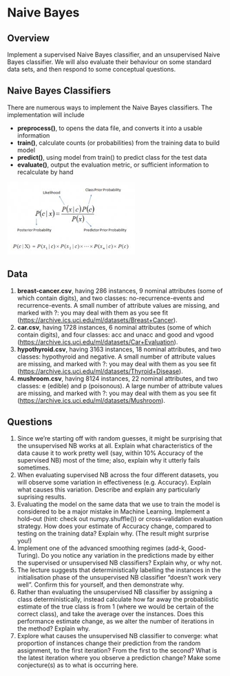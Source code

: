 # Naive Bayes

## Overview
Implement a supervised Naive Bayes classifier, and an unsupervised Naive
Bayes classifier. We will also evaluate their behaviour on some standard data sets,
and then respond to some conceptual questions.

## Naive Bayes Classifiers
There are numerous ways to implement the Naive Bayes classifiers. The implementation will
include
- **preprocess()**, to opens the data file, and converts it into a usable information
- **train()**, calculate counts (or probabilities) from the training data to build model
- **predict()**, using model from train() to predict class for the test data
- **evaluate()**, output the evaluation metric, or sufficient information to recalculate by hand  

![naivebayes](naivebayes.jpg)

## Data
1. **breast-cancer.csv**, having 286 instances, 9 nominal attributes (some of which contain
digits), and two classes: no-recurrence-events and recurrence-events. A small
number of attribute values are missing, and marked with ?: you may deal with them as you see
fit (https://archive.ics.uci.edu/ml/datasets/Breast+Cancer).
2. **car.csv**, having 1728 instances, 6 nominal attributes (some of which contain digits), and
four classes: acc and unacc and good and vgood (https://archive.ics.uci.edu/ml/datasets/Car+Evaluation).
3. **hypothyroid.csv**, having 3163 instances, 18 nominal attributes, and two classes: hypothyroid
and negative. A small number of attribute values are missing, and marked with ?: you may
deal with them as you see fit (https://archive.ics.uci.edu/ml/datasets/Thyroid+Disease).
4. **mushroom.csv**, having 8124 instances, 22 nominal attributes, and two classes: e (edible)
and p (poisonous). A large number of attribute values are missing, and marked with ?: you
may deal with them as you see fit (https://archive.ics.uci.edu/ml/datasets/Mushroom).

## Questions
1. Since we’re starting off with random guesses, it might be surprising that the unsupervised NB
works at all. Explain what characteristics of the data cause it to work pretty well (say, within
10% Accuracy of the supervised NB) most of the time; also, explain why it utterly fails sometimes.
2. When evaluating supervised NB across the four different datasets, you will observe some variation
in effectiveness (e.g. Accuracy). Explain what causes this variation. Describe and explain
any particularly suprising results.
3. Evaluating the model on the same data that we use to train the model is considered to be a major
mistake in Machine Learning. Implement a hold–out (hint: check out numpy.shuffle())
or cross–validation evaluation strategy. How does your estimate of Accuracy change, compared
to testing on the training data? Explain why. (The result might surprise you!)
4.  Implement one of the advanced smoothing regimes (add-k, Good-Turing). Do you notice any
variation in the predictions made by either the supervised or unsupervised NB classifiers? Explain
why, or why not.
5. The lecture suggests that deterministically labelling the instances in the initialisation phase of
the unsupervised NB classifier “doesn’t work very well”. Confirm this for yourself, and then
demonstrate why.
6. Rather than evaluating the unsupervised NB classifier by assigning a class deterministically,
instead calculate how far away the probabilistic estimate of the true class is from 1 (where
we would be certain of the correct class), and take the average over the instances. Does this
performance estimate change, as we alter the number of iterations in the method? Explain why.
7.  Explore what causes the unsupervised NB classifier to converge: what proportion of instances
change their prediction from the random assignment, to the first iteration? From the first to
the second? What is the latest iteration where you observe a prediction change? Make some
conjecture(s) as to what is occurring here.
